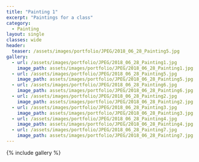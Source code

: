 ```yaml
---
title: "Painting 1"
excerpt: "Paintings for a class"
category:
  - Painting
layout: single
classes: wide
header:
  teaser: /assets/images/portfolio/JPEG/2018_06_28_Painting5.jpg
gallery:
  - url: /assets/images/portfolio/JPEG/2018_06_28_Painting1.jpg
    image_path: assets/images/portfolio/JPEG/2018_06_28_Painting1.jpg
  - url: /assets/images/portfolio/JPEG/2018_06_28_Painting5.jpg
    image_path: assets/images/portfolio/JPEG/2018_06_28_Painting5.jpg
  - url: /assets/images/portfolio/JPEG/2018_06_28_Painting6.jpg
    image_path: assets/images/portfolio/JPEG/2018_06_28_Painting6.jpg
  - url: /assets/images/portfolio/JPEG/2018_06_28_Painting2.jpg
    image_path: assets/images/portfolio/JPEG/2018_06_28_Painting2.jpg
  - url: /assets/images/portfolio/JPEG/2018_06_28_Painting3.jpg
    image_path: assets/images/portfolio/JPEG/2018_06_28_Painting3.jpg
  - url: /assets/images/portfolio/JPEG/2018_06_28_Painting4.jpg
    image_path: assets/images/portfolio/JPEG/2018_06_28_Painting4.jpg
  - url: /assets/images/portfolio/JPEG/2018_06_28_Painting7.jpg
    image_path: assets/images/portfolio/JPEG/2018_06_28_Painting7.jpg
---
```


{% include gallery %}
